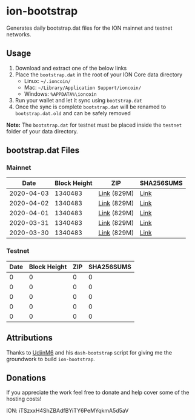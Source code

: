 # ion-bootstrap

Generates daily bootstrap.dat files for the ION mainnet and testnet networks.

## Usage

1. Download and extract one of the below links
2. Place the `bootstrap.dat` in the root of your ION Core data directory
    - Linux: `~/.ioncoin/`
    - Mac: `~/Library/Application Support/ioncoin/`
    - Windows: `%APPDATA%\ioncoin`
3. Run your wallet and let it sync using `bootstrap.dat`
4. Once the sync is complete `bootstrap.dat` will be renamed to `bootstrap.dat.old` and can be safely removed

**Note:** The `bootstrap.dat` for testnet must be placed inside the `testnet` folder of your data directory.

## bootstrap.dat Files

### Mainnet

|    Date    | Block Height | ZIP | SHA256SUMS |
| ---------- | ------------ | --- | ---------- |
| 2020-04-03 | 1340483 | [Link](https://s3-ap-southeast-2.amazonaws.com/ion-bootstrap/mainnet/2020-04-03/bootstrap.dat.zip) (829M) | [Link](https://s3-ap-southeast-2.amazonaws.com/ion-bootstrap/mainnet/2020-04-03/SHA256SUMS) |
| 2020-04-02 | 1340483 | [Link](https://s3-ap-southeast-2.amazonaws.com/ion-bootstrap/mainnet/2020-04-02/bootstrap.dat.zip) (829M) | [Link](https://s3-ap-southeast-2.amazonaws.com/ion-bootstrap/mainnet/2020-04-02/SHA256SUMS) |
| 2020-04-01 | 1340483 | [Link](https://s3-ap-southeast-2.amazonaws.com/ion-bootstrap/mainnet/2020-04-01/bootstrap.dat.zip) (829M) | [Link](https://s3-ap-southeast-2.amazonaws.com/ion-bootstrap/mainnet/2020-04-01/SHA256SUMS) |
| 2020-03-31 | 1340483 | [Link](https://s3-ap-southeast-2.amazonaws.com/ion-bootstrap/mainnet/2020-03-31/bootstrap.dat.zip) (829M) | [Link](https://s3-ap-southeast-2.amazonaws.com/ion-bootstrap/mainnet/2020-03-31/SHA256SUMS) |
| 2020-03-30 | 1340483 | [Link](https://s3-ap-southeast-2.amazonaws.com/ion-bootstrap/mainnet/2020-03-30/bootstrap.dat.zip) (829M) | [Link](https://s3-ap-southeast-2.amazonaws.com/ion-bootstrap/mainnet/2020-03-30/SHA256SUMS) |

### Testnet

|    Date    | Block Height | ZIP | SHA256SUMS |
| ---------- | ------------ | --- | ---------- |
| 0 | 0 | 0 | 0 |
| 0 | 0 | 0 | 0 |
| 0 | 0 | 0 | 0 |
| 0 | 0 | 0 | 0 |
| 0 | 0 | 0 | 0 |

## Attributions

Thanks to [UdjinM6](https://github.com/UdjinM6) and his `dash-bootstrap` script
for giving me the groundwork to build `ion-bootstrap`.

## Donations

If you appreciate the work feel free to donate and help cover some of the
hosting costs!

ION: iTSzxxH4ShZBAdfBYiTY6PeMYqkmA5d5aV
